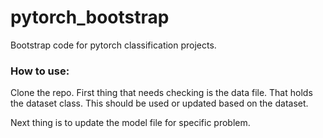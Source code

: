 # pytorch_bootstrap
Bootstrap code for pytorch classification projects.

### How to use:
Clone the repo. First thing that needs checking is the data file. That holds the dataset class. This should be used or updated based on the dataset.

Next thing is to update the model file for specific problem.
